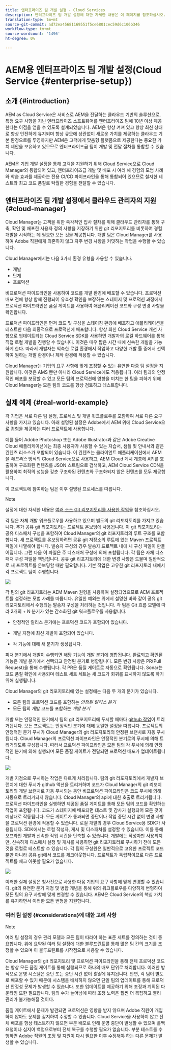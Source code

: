 ```yaml
---
title: 엔터프라이즈 팀 개발 설정 - Cloud Services
description: 엔터프라이즈 팀 개발 설정에 대한 자세한 내용은 이 페이지를 참조하십시오.
translation-type: tm+mt
source-git-commit: ad72ea45681169551f5ce6801cec59d6c106b346
workflow-type: tm+mt
source-wordcount: '1496'
ht-degree: 0%

---
```


# AEM용 엔터프라이즈 팀 개발 설정(Cloud Service {#enterprise-setup})

## 소개 {#introduction}

AEM as Cloud Service은 서비스로 AEM을 전달하는 클라우드 기반의 솔루션으로, 특정 요구 사항을 지닌 엔터프라이즈 소프트웨어를 엔터프라이즈 팀에 10년 이상 제공한다는 이점을 얻을 수 있도록 설계되었습니다. AEM은 항상 켜져 있고 항상 최신 상태로 항상 안전하게 유지되며 항상 규모에 상관없이 새로운 가치를 제공하는 클라우드 기본 환경으로를 투영하지만 AEM은 고객에게 맞춤형 플랫폼으로 제공한다는 중요한 가치 제안을 보유하고 있으므로 엔터프라이즈급 팀이 개발 및 전달 절차를 통합할 수 있습니다.

AEM은 기업 개발 설정을 통해 고객을 지원하기 위해 Cloud Service으로 Cloud Manager와 통합되어 있고, 엔터프라이즈급 개발 및 배포 시 여러 해 경험의 모범 사례와 학습 효과를 제공하는 전용 CI/CD 파이프라인을 통해 통합되어 있으므로 철저한 테스트와 최고 코드 품질로 탁월한 경험을 전달할 수 있습니다.

## 엔터프라이즈 팀 개발 설정에서 클라우드 관리자의 지원 {#cloud-manager}

Cloud Manager는 고객을 위한 즉각적인 입사 절차를 위해 클라우드 관리자를 통해 구축, 확인 및 배포한 사용자 정의 사항을 저장하기 위한 git 리포지토리를 비롯하여 경험 개발을 시작하는 데 필요한 모든 것을 제공합니다.
개발 팀은 Cloud Manager를 사용하여 Adobe 직원에게 의존하지 않고 자주 변경 사항을 커밋하는 작업을 수행할 수 있습니다.

Cloud Manager에서는 다음 3가지 환경 유형을 사용할 수 있습니다.

* 개발
* 단계
* 프로덕션

비프로덕션 파이프라인을 사용하여 코드를 개발 환경에 배포할 수 있습니다. 프로덕션 배포 전에 항상 함께 진행되어 유효성 확인을 보장하는 스테이지 및 프로덕션 과정에서 프로덕션 파이프라인은 품질 게이트를 사용하여 애플리케이션 코드와 구성 변경 사항을 확인합니다.

프로덕션 파이프라인은 먼저 코드 및 구성을 스테이징 환경에 배포하고 애플리케이션을 테스트한 다음 최종적으로 프로덕션에 배포합니다.
항상 최신 Cloud Service 개선 사항으로 업데이트되는 Cloud Service SDK를 사용하면 개발자의 로컬 하드웨어를 통해 직접 로컬 개발을 진행할 수 있습니다. 이것은 매우 짧은 시간 내에 신속한 개발을 가능하게 한다. 따라서 개발자는 익숙한 로컬 환경에서 작업하고 다양한 개발 툴 중에서 선택하여 원하는 개발 환경이나 제작 환경에 적용할 수 있습니다.

Cloud Manager는 기업의 요구 사항에 맞게 조정할 수 있는 유연한 다중 팀 설정을 지원합니다. 이것은 AMS 뿐만 아니라 Cloud Service에도 적용됩니다. 여러 팀과의 안정적인 배포를 보장할 수 있고 모든 팀의 프로덕션에 영향을 미치는 한 팀을 피하기 위해 Cloud Manager는 모든 팀의 코드를 항상 검토하고 테스트합니다.


## 실제 예제 {#real-world-example}

각 기업은 서로 다른 팀 설정, 프로세스 및 개발 워크플로우를 포함하여 서로 다른 요구 사항을 가지고 있습니다. 아래 설명된 설정은 Adobe에서 AEM 위에 Cloud Service으로 경험을 제공하는 여러 프로젝트에 사용합니다.

예를 들어 Adobe Photoshop 또는 Adobe Illustrator과 같은 Adobe Creative Cloud 애플리케이션에는 최종 사용자가 사용할 수 있는 자습서, 샘플 및 안내서와 같은 컨텐츠 리소스가 포함되어 있습니다. 이 컨텐츠는 클라이언트 애플리케이션에서 AEM을 *헤드리스* 방식의 Cloud Service으로 사용하고, AEM Cloud 게시 계층에 API를 호출하여 구조화된 컨텐츠를 JSON 스트림으로 검색하고, AEM Cloud Service CDN을 활용하여 최적의 성능을 갖춘 구조화된 컨텐츠와 구조화되지 않은 컨텐츠를 모두 제공합니다.

이 프로젝트에 참여하는 팀은 이후 설명된 프로세스를 따릅니다.

>[!NOTE]
>설정에 대한 자세한 내용은 [여러 소스 Git 리포지토리를 사용한 작업](https://experienceleague.adobe.com/docs/experience-manager-cloud-manager/using/managing-code/working-with-multiple-source-git-repos.html#managing-code)을 참조하십시오.

각 팀은 자체 개발 워크플로우를 사용하고 있으며 별도의 git 리포지토리를 가지고 있습니다. 추가 공유 git 리포지토리는 프로젝트 온보딩에 사용됩니다. 이 git 리포지토리는 공유 디스패처 구성을 포함하여 Cloud Manager의 git 리포지토리의 루트 구조를 포함합니다. 새 프로젝트를 온보딩하려면 공유 git 저장소의 루트에 있는 Maven 프로젝트 파일에 나열해야 합니다. 발송자 구성의 경우 발송자 프로젝트 내에 새 구성 파일이 만들어집니다. 그런 다음 이 파일은 주 디스패처 구성에 의해 포함됩니다. 각 팀은 자체 디스패처 구성 파일을 책임집니다. 공유 git 리포지토리에 대한 변경 사항은 드물며 일반적으로 새 프로젝트를 온보딩할 때만 필요합니다. 기본 작업은 고유한 git 리포지토리 내에서 각 프로젝트 팀이 수행합니다.

![](assets/team-setup1.png)

각 팀의 git 리포지토리는 AEM Maven 원형을 사용하여 설정되었으므로 AEM 프로젝트를 설정하는 모범 사례를 따릅니다. 유일한 예외는 위에서 설명한 바와 같이 공유 git 리포지토리에서 수행되는 발송자 구성을 처리하는 것입니다.
각 팀은 Git 흐름 모델에 따라 2개의 + N 분기가 있는 간소화된 git 워크플로우를 사용합니다.

* 안정적인 릴리스 분기에는 프로덕션 코드가 포함되어 있습니다.

* 개발 지점에 최신 개발이 포함되어 있습니다.

* 각 기능에 대해 새 분기가 생성됩니다.


피쳐 분기에서 개발이 수행되면 해당 기능이 개발 분기에 병합됩니다. 완료되고 확인된 기능은 개발 분기에서 선택되고 안정된 분기로 병합됩니다. 모든 변경 사항은 PR(Pull Request)을 통해 수행됩니다. 각 PR은 품질 게이트로 자동으로 확인됩니다. Sonar는 코드 품질 확인에 사용되며 테스트 세트 세트는 새 코드가 회귀를 표시하지 않도록 하기 위해 실행됩니다.

Cloud Manager의 git 리포지토리에 있는 설정에는 다음 두 개의 분기가 있습니다.

* 모든 팀의 프로덕션 코드를 포함하는 *안정된 릴리스 분기*
* 모든 팀의 개발 코드를 포함하는 *개발 분기*

개발 또는 안정적인 분기에서 팀의 git 리포지토리에 푸시할 때마다 [github 작업](https://experienceleague.adobe.com/docs/experience-manager-cloud-manager/using/managing-code/working-with-multiple-source-git-repos.html?lang=en#managing-code)이 트리거됩니다. 모든 프로젝트는 안정적인 분기에 대해 동일한 설정을 따릅니다. 프로젝트의 안정적인 분기 푸시가 Cloud Manager의 git 리포지토리의 안정된 브랜치로 자동 푸시됩니다. Cloud Manager의 프로덕션 파이프라인은 안정적인 분기로의 푸시에 의해 트리거되도록 구성됩니다. 따라서 프로덕션 파이프라인은 모든 팀의 각 푸시에 의해 안정적인 분기에 의해 실행되며 모든 품질 게이트가 전달되면 프로덕션 배포가 업데이트됩니다.

![](assets/team-setup2.png)

개발 지점으로 푸시하는 작업은 다르게 처리됩니다. 팀의 git 리포지토리에서 개발자 브랜치에 대한 푸시가 github 액션을 트리거하며 코드가 Cloud Manager의 git 리포지토리의 개발 브랜치로 자동 푸시되는 동안 비프로덕션 파이프라인은 코드 푸시에 의해 자동으로 트리거되지 않습니다. Cloud Manager의 api에 대한 호출로 트리거됩니다.
프로덕션 파이프라인을 실행하면 제공된 품질 게이트를 통해 모든 팀의 코드를 확인하는 작업이 포함됩니다. 코드가 스테이지에 배포되면 테스트 및 감사가 실행되어 모든 것이 예상대로 작동됩니다. 모든 게이트가 통과되면 중단이나 작업 중단 시간 없이 변경 사항을 프로덕션 환경에 적용할 수 있습니다.
로컬 개발의 경우 Cloud Service용 SDK가 사용됩니다. SDK에서는 로컬 작성자, 게시 및 디스패처를 설정할 수 있습니다. 이를 통해 오프라인 개발과 신속한 작업 시간을 단축할 수 있습니다. 개발에는 작성자만 사용되지만, 신속하게 디스패처 설정 및 게시를 사용하면 git 리포지토리로 푸시하기 전에 모든 것을 로컬로 테스트할 수 있습니다. 각 팀의 구성원은 일반적으로 고유한 프로젝트 코드뿐만 아니라 공유 git에서 코드를 체크아웃합니다. 프로젝트가 독립적이므로 다른 프로젝트를 체크 아웃할 필요가 없습니다.

![](assets/team-setup3.png)

이러한 실제 설정은 청사진으로 사용한 다음 기업의 요구 사항에 맞게 변경할 수 있습니다. git의 유연한 분기 지정 및 병합 개념을 통해 위의 워크플로우를 다양하게 변형하여 모든 팀의 요구 사항에 맞게 변경할 수 있습니다. AEM은 Cloud Service의 핵심 가치를 유지하면서 이러한 모든 변형을 지원합니다.

### 여러 팀 설정 {#considerations}에 대한 고려 사항

>[!NOTE]
>여러 팀 설정의 경우 관리 모델과 모든 팀이 따라야 하는 표준 세트를 정의하는 것이 중요합니다. 위에 요약된 여러 팀 설정에 대한 블루프린트를 통해 많은 팀 간의 크기를 조정할 수 있으며 이 블루프린트를 시작점으로 사용할 수 있습니다.

Cloud Manager의 git 리포지토리 및 프로덕션 파이프라인을 통해 전체 프로덕션 코드는 항상 모든 품질 게이트를 통해 실행되므로 하나의 배포 단위로 처리합니다. 이러한 방식으로 운영 시스템은 중단 또는 중단 시간 없이 *항상*에 유지됩니다.
반면, 각 팀이 별도로 배포할 수 있기 때문에 시스템을 배치하지 않으면 단일 팀의 업데이트를 통해 프로덕션 안정성 문제가 발생할 수 있습니다. 또한 업데이트를 제공하기 위해 조정과 계획된 다운타임 또한 필요합니다. 팀의 수가 늘어남에 따라 조정 노력은 훨씬 더 복잡하고 빨리 관리가 불가능해질 것이다.

품질 게이트에서 문제가 발견되면 프로덕션은 영향을 받지 않으며 Adobe 직원이 개입하지 않아도 문제를 감지하여 수정할 수 있습니다. Cloud Service을 사용하지 않고 전체 배포를 항상 테스트하지 않으면 부분 배포로 인해 운영 중단이 발생할 수 있으며 롤백 요청이나 심지어 백업으로부터 전체 복구를 수행할 필요가 없습니다. 부분 테스트를 수행하면 Adobe 직원의 조정 및 지원이 다시 필요한 이후 수정해야 하는 다른 문제가 발생할 수 있습니다.
